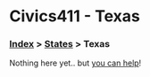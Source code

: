 # Civics411 - Texas

### [Index](../../README.md) > [States](../) > Texas

Nothing here yet.. but [you can help](../../CONTRIBUTING.md)!
